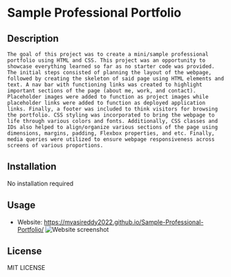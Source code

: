 # Sample Professional Portfolio

## Description
    The goal of this project was to create a mini/sample professional portfolio using HTML and CSS. This project was an opportunity to showcase everything learned so far as no starter code was provided. The initial steps consisted of planning the layout of the webpage, followed by creating the skeleton of said page using HTML elements and text. A nav bar with functioning links was created to highlight important sections of the page (about me, work, and contact). Placeholder images were added to function as project images while placeholder links were added to function as deployed application links. Finally, a footer was included to think visitors for browsing the portfolio. CSS styling was incorporated to bring the webpage to life through various colors and fonts. Additionally, CSS classes and IDs also helped to align/organize various sections of the page using dimensions, margins, padding, Flexbox properties, and etc. Finally, media queries were utilized to ensure webpage responsiveness across screens of various proportions.

## Installation
  No installation required

## Usage
  - Website: https://mvasireddy2022.github.io/Sample-Professional-Portfolio/
  ![Website screenshot](assets/images/Sample-Portfolio.png)

## License
  MIT LICENSE